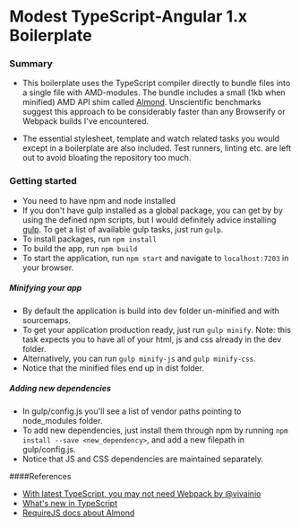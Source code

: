 # Modest TypeScript-Angular 1.x Boilerplate

### Summary

- This boilerplate uses the TypeScript compiler directly to bundle files into a single file with AMD-modules. The bundle includes a small (1kb when minified) AMD API shim called [Almond](https://github.com/requirejs/almond). Unscientific benchmarks suggest this approach to be considerably faster than any Browserify or Webpack builds I've encountered.

- The essential stylesheet, template and watch related tasks you would except in a boilerplate are also included. Test runners, linting etc. are left out to avoid bloating the repository too much.
 

### Getting started

- You need to have npm and node installed
- If you don't have gulp installed as a global package, you can get by by using the defined npm scripts, but I would definitely advice installing [gulp](https://www.npmjs.com/package/gulp). To get a list of available gulp tasks, just run `gulp`.
- To install packages, run `npm install`
- To build the app, run `npm build`
- To start the application, run `npm start` and navigate to `localhost:7203` in your browser. 

##### Minifying your app
- By default the application is build into dev folder un-minified and with sourcemaps.
- To get your application production ready, just run `gulp minify`. Note: this task expects you to have all of your html, js and css already in the dev folder.
- Alternatively, you can run `gulp minify-js` and `gulp minify-css`.
- Notice that the minified files end up in dist folder.

##### Adding new dependencies
- In gulp/config.js you'll see a list of vendor paths pointing to node_modules folder. 
- To add new dependencies, just install them through npm by running `npm install --save <new_dependency>`, and add a new filepath in  gulp/config.js. 
- Notice that JS and CSS dependencies are maintained separately.
 
####References
- [With latest TypeScript, you may not need Webpack by @vivainio](https://medium.com/@vivainio/with-latest-typescript-you-may-not-need-webpack-417d2ef0e773#.alctiog2l)
- [What's new in TypeScript](https://github.com/Microsoft/TypeScript/wiki/What's-new-in-TypeScript)
- [RequireJS docs about Almond](http://requirejs.org/docs/faq-optimization.html)
